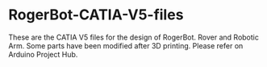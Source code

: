 # RogerBot-CATIA-V5-files
These are the CATIA V5 files for the design of RogerBot. Rover and Robotic Arm.  Some parts have been modified after 3D printing. Please refer on Arduino Project Hub. 

